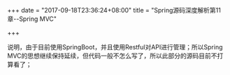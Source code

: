 +++
date = "2017-09-18T23:36:24+08:00"
title = "Spring源码深度解析第11章--Spring MVC"

+++

说明，由于目前使用SpringBoot，并且使用Restful对API进行管理；所以Spring MVC的思想继续保持延续，但代码一般不怎么写了，所以此部分的源码目前不打算看了；
